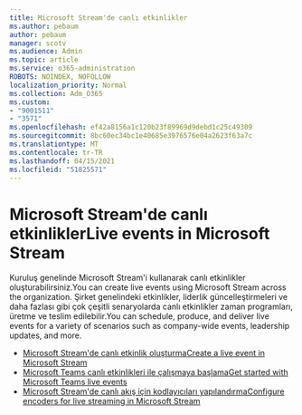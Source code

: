 ```yaml
---
title: Microsoft Stream'de canlı etkinlikler
ms.author: pebaum
author: pebaum
manager: scotv
ms.audience: Admin
ms.topic: article
ms.service: o365-administration
ROBOTS: NOINDEX, NOFOLLOW
localization_priority: Normal
ms.collection: Adm_O365
ms.custom:
- "9001511"
- "3571"
ms.openlocfilehash: ef42a8156a1c120b23f89969d9debd1c25c49309
ms.sourcegitcommit: 8bc60ec34bc1e40685e3976576e04a2623f63a7c
ms.translationtype: MT
ms.contentlocale: tr-TR
ms.lasthandoff: 04/15/2021
ms.locfileid: "51825571"
---
```

# <a name="live-events-in-microsoft-stream"></a><span data-ttu-id="6c3ed-102">Microsoft Stream'de canlı etkinlikler</span><span class="sxs-lookup"><span data-stu-id="6c3ed-102">Live events in Microsoft Stream</span></span>

<span data-ttu-id="6c3ed-103">Kuruluş genelinde Microsoft Stream'i kullanarak canlı etkinlikler oluşturabilirsiniz.</span><span class="sxs-lookup"><span data-stu-id="6c3ed-103">You can create live events using Microsoft Stream across the organization.</span></span> <span data-ttu-id="6c3ed-104">Şirket genelindeki etkinlikler, liderlik güncelleştirmeleri ve daha fazlası gibi çok çeşitli senaryolarda canlı etkinlikler zaman programları, üretme ve teslim edilebilir.</span><span class="sxs-lookup"><span data-stu-id="6c3ed-104">You can schedule, produce, and deliver live events for a variety of scenarios such as company-wide events, leadership updates, and more.</span></span>

- [<span data-ttu-id="6c3ed-105">Microsoft Stream'de canlı etkinlik oluşturma</span><span class="sxs-lookup"><span data-stu-id="6c3ed-105">Create a live event in Microsoft Stream</span></span>](https://docs.microsoft.com/stream/live-create-event)
- [<span data-ttu-id="6c3ed-106">Microsoft Teams canlı etkinlikleri ile çalışmaya başlama</span><span class="sxs-lookup"><span data-stu-id="6c3ed-106">Get started with Microsoft Teams live events</span></span>](https://support.office.com/article/get-started-with-microsoft-teams-live-events-d077fec2-a058-483e-9ab5-1494afda578a)
- [<span data-ttu-id="6c3ed-107">Microsoft Stream'de canlı akış için kodlayıcıları yapılandırma</span><span class="sxs-lookup"><span data-stu-id="6c3ed-107">Configure encoders for live streaming in Microsoft Stream</span></span>](https://docs.microsoft.com/stream/live-encoder-setup)
